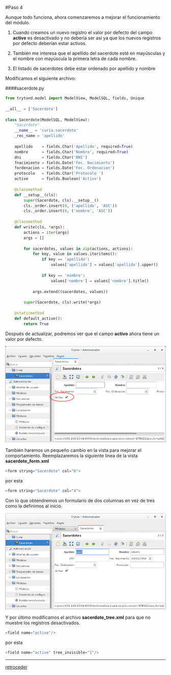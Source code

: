 #Paso 4

Aunque todo funciona, ahora comenzaremos a mejorar el funcionamiento del módulo.

 1. Cuando creamos un nuevo registro el valor por defecto del campo **active** es desactivado y no debería ser así ya que los nuevos registros por defecto deberían estar activos.

 2. También me interesa que el apellido del sacerdote esté en mayúsculas y el nombre con mayúscula la primera letra de cada nombre.

 3. El listado de sacerdotes debe estar ordenado por apellido y nombre

Modificamos el siguiente archivo:

####sacerdote.py
```python
from trytond.model import ModelView, ModelSQL, fields, Unique

__all__ = ['Sacerdote']

class Sacerdote(ModelSQL, ModelView):
    "Sacerdote"
    __name__ = 'curia.sacerdote'
    _rec_name = 'apellido'

    apellido    = fields.Char('Apellido', required=True)
    nombre      = fields.Char('Nombre', required=True)
    dni         = fields.Char('DNI')
    fnacimiento = fields.Date('Fec. Nacimiento')
    fordenacion = fields.Date('Fec. Ordenacion')
    protocolo   = fields.Char('Protocolo ')
    active      = fields.Boolean('Activo')

    @classmethod
    def __setup__(cls):
        super(Sacerdote, cls).__setup__()
        cls._order.insert(0, ('apellido', 'ASC'))
        cls._order.insert(0, ('nombre', 'ASC'))

    @classmethod
    def write(cls, *args):
        actions = iter(args)
        args = []

        for sacerdotes, values in zip(actions, actions):
            for key, value in values.iteritems():
                if key == 'apellido':
                    values['apellido'] = values['apellido'].upper()

                if key == 'nombre':
                    values['nombre'] = values['nombre'].title()

            args.extend((sacerdotes, values))

        super(Sacerdote, cls).write(*args)

    @staticmethod
    def default_active():
        return True

```

Después de actualizar, podremos ver que el campo **activo** ahora tiene un valor por defecto.

![](img/08.png)

También haremos un pequeño cambio en la vista para mejorar el comportamiento. Reemplazaremos la siguiente línea de la vista **sacerdote_form.xml**

```python
<form string="Sacerdote" col="6">
```

por esta

```python
<form string="Sacerdote" col="4">
```

Con lo que obtendremos un formulario de dos columnas en vez de tres como la definimos al inicio.

![](img/09.png)

Y por último modificamos el archivo **sacerdote_tree.xml** para que no muestre los registros desactivados.

```python
<field name="active"/>
```

por esta

```python
<field name="active" tree_invisible="1"/>
```

- - - -
[retroceder](paso3.md)
